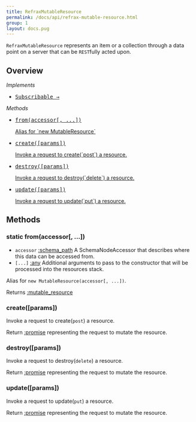```yaml
---
title: RefraxMutableResource
permalink: /docs/api/refrax-mutable-resource.html
group: 1
layout: docs.pug
---
```


`RefraxMutableResource` represents an item or a collection through a data point on a server that can be `REST`fully acted upon.

## Overview

*Implements*

<ul class="helperIndex">
  <li>
    <a href="/docs/api/mixin-subscribable.html">
      <pre>Subscribable &rarr;</pre>
    </a>
  </li>
</ul>

*Methods*

<ul class="apiIndex">
  <li>
    <a href="#static-from">
      <pre>from(accessor[, ...])</pre>
      Alias for `new MutableResource`
    </a>
  </li>
  <li>
    <a href="#static-from">
      <pre>create([params])</pre>
      Invoke a request to create(`post`) a resource.
    </a>
  </li>
  <li>
    <a href="#static-from">
      <pre>destroy([params])</pre>
      Invoke a request to destroy(`delete`) a resource.
    </a>
  </li>
  <li>
    <a href="#static-from">
      <pre>update([params])</pre>
      Invoke a request to update(`put`) a resource.
    </a>
  </li>
</ul>

## Methods

### static from(accessor[, ...])

 - `accessor` [:schema_path]() A SchemaNodeAccessor that describes where this data can be accessed from.
 - `[...]` [:any]() Additional arguments to pass to the constructor that will be processed into the resources stack.

Alias for `new MutableResource(accessor[, ...])`.

Returns [:mutable_resource]()

### create([params])

Invoke a request to create(`post`) a resource.

Return [:promise]() representing the request to mutate the resource.

### destroy([params])

Invoke a request to destroy(`delete`) a resource.

Return [:promise]() representing the request to mutate the resource.

### update([params])

Invoke a request to update(`put`) a resource.

Return [:promise]() representing the request to mutate the resource.
